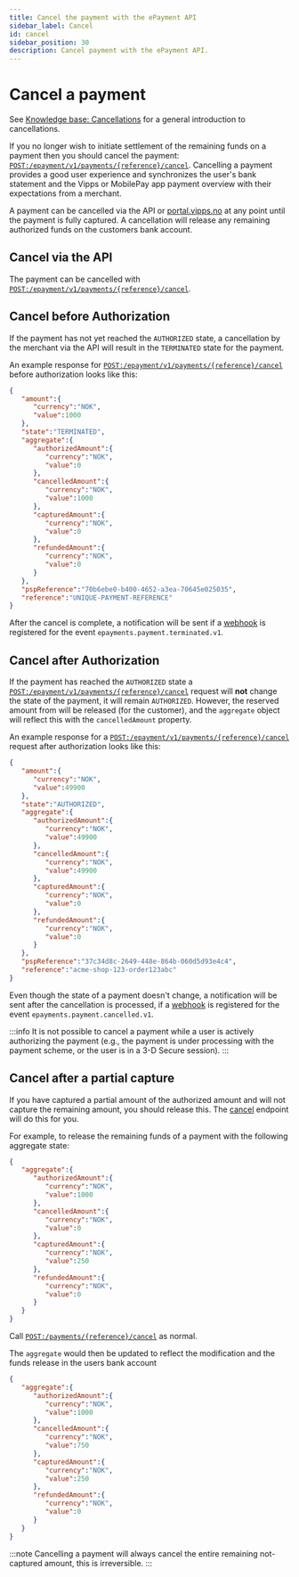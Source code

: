 ```yaml
---
title: Cancel the payment with the ePayment API
sidebar_label: Cancel
id: cancel
sidebar_position: 30
description: Cancel payment with the ePayment API.
---
```



# Cancel a payment

See
[Knowledge base: Cancellations](https://developer.vippsmobilepay.com/docs/common-topics/cancel)
for a general introduction to cancellations.

If you no longer wish to initiate settlement of the remaining funds on a payment
then you should cancel the payment:
[`POST:/epayment/v1/payments/{reference}/cancel`][cancel-payment-endpoint].
Cancelling a payment provides a good user experience and synchronizes
the user's bank statement and the Vipps or MobilePay app payment overview with their expectations from
a merchant.

A payment can be cancelled via the API or
[portal.vipps.no](https://portal.vipps.no)
at any point until the payment is fully captured. A cancellation will release any remaining authorized
funds on the customers bank account.

## Cancel via the API

The payment can be cancelled with
[`POST:/epayment/v1/payments/{reference}/cancel`][cancel-payment-endpoint].

## Cancel before Authorization

If the payment has not yet reached the `AUTHORIZED` state, a cancellation by the
merchant via the API will result in the `TERMINATED` state for the payment.

An example response for
[`POST:/epayment/v1/payments/{reference}/cancel`][cancel-payment-endpoint]
before authorization looks like this:

```json
{
   "amount":{
      "currency":"NOK",
      "value":1000
   },
   "state":"TERMINATED",
   "aggregate":{
      "authorizedAmount":{
         "currency":"NOK",
         "value":0
      },
      "cancelledAmount":{
         "currency":"NOK",
         "value":1000
      },
      "capturedAmount":{
         "currency":"NOK",
         "value":0
      },
      "refundedAmount":{
         "currency":"NOK",
         "value":0
      }
   },
   "pspReference":"70b6ebe0-b400-4652-a3ea-70645e025035",
   "reference":"UNIQUE-PAYMENT-REFERENCE"
}
```

After the cancel is complete, a notification will be sent if a
[webhook](../features/webhooks.md) is registered for the event
`epayments.payment.terminated.v1`.

## Cancel after Authorization

If the payment has reached the `AUTHORIZED` state a
[`POST:/epayment/v1/payments/{reference}/cancel`][cancel-payment-endpoint]
request will **not** change the state of the payment, it will remain `AUTHORIZED`.
However, the reserved amount from will be released (for the customer), and the `aggregate`
object will reflect this with the `cancelledAmount` property.

An example response for a
[`POST:/epayment/v1/payments/{reference}/cancel`][cancel-payment-endpoint]
request after authorization looks like this:

```json
{
   "amount":{
      "currency":"NOK",
      "value":49900
   },
   "state":"AUTHORIZED",
   "aggregate":{
      "authorizedAmount":{
         "currency":"NOK",
         "value":49900
      },
      "cancelledAmount":{
         "currency":"NOK",
         "value":49900
      },
      "capturedAmount":{
         "currency":"NOK",
         "value":0
      },
      "refundedAmount":{
         "currency":"NOK",
         "value":0
      }
   },
   "pspReference":"37c34d8c-2649-448e-864b-060d5d93e4c4",
   "reference":"acme-shop-123-order123abc"
}
```

Even though the state of a payment doesn't change, a notification will be sent
after the cancellation is processed, if a
[webhook](../features/webhooks.md) is registered for the event
`epayments.payment.cancelled.v1`.

:::info
It is not possible to cancel a payment while a user is actively authorizing the
payment (e.g., the payment is under processing with the payment scheme, or the
user is in a 3-D Secure session).
:::

## Cancel after a partial capture

If you have captured a partial amount of the authorized amount and will not
capture the remaining amount, you should release this.
The [cancel](https://developer.vippsmobilepay.com/api/epayment/#tag/AdjustPayments/operation/cancelPayment) endpoint will
do this for you.

For example, to release the remaining funds of a payment with the
following aggregate state:

```json
{
   "aggregate":{
      "authorizedAmount":{
         "currency":"NOK",
         "value":1000
      },
      "cancelledAmount":{
         "currency":"NOK",
         "value":0
      },
      "capturedAmount":{
         "currency":"NOK",
         "value":250
      },
      "refundedAmount":{
         "currency":"NOK",
         "value":0
      }
   }
}
```

Call
[`POST:/payments/{reference}/cancel`][cancel-payment-endpoint]
as normal.

The `aggregate` would then be updated to reflect the modification and the funds
release in the users bank account

```json
{
   "aggregate":{
      "authorizedAmount":{
         "currency":"NOK",
         "value":1000
      },
      "cancelledAmount":{
         "currency":"NOK",
         "value":750
      },
      "capturedAmount":{
         "currency":"NOK",
         "value":250
      },
      "refundedAmount":{
         "currency":"NOK",
         "value":0
      }
   }
}
```

:::note
Cancelling a payment will always cancel the entire remaining not-captured amount,
this is irreversible.
:::

[cancel-payment-endpoint]: https://developer.vippsmobilepay.com/api/epayment#tag/AdjustPayments/operation/cancelPayment
